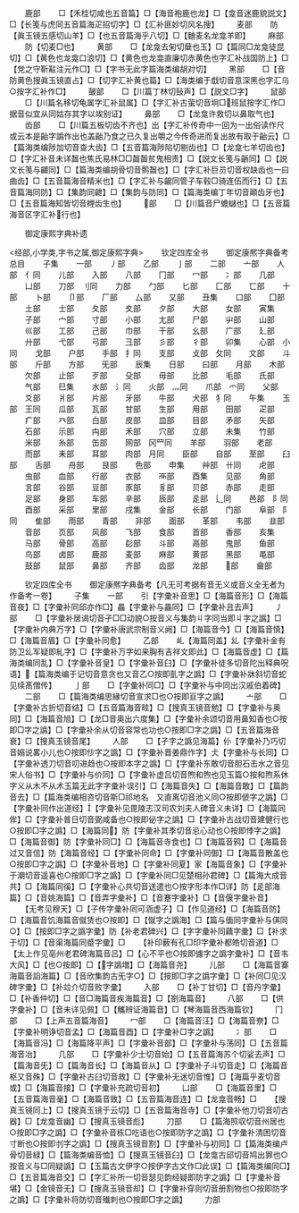 <!-- { "loadSidebar": true } -->
　　鹿部
　　□【禾桂切咸也五音篇】□【海音袍鹿也龙】□【龛音迷鹿貌説文】□【长笺与虎同五音篇海疋招切字】□【汇补匪妙切风名搜】
　　麦部
　　防【眞玉镜五感切山羊】□【也五音篇海乎八切】□【麯麦名龙龛羊即】
　　麻部
　　防【切麦□也】
　　黄部
　　□【龙龛去匊切蘖也玉】□【篇同□龙龛徒昆切】□【黄色也龙龛口浪切】□【黄色也龙龛直廉切赤黄色也字汇补战国防上】□【党之守靳黈注元作□】□【字书无此字篇海类编胡对切】
　　黑部
　　□【音防黄色搜眞玉镜直占】□【切字汇补黄也篇】□【海类编于戱切音意深黑也字汇乌○按字汇补作□】
　　皷部
　　□【川篇丁林切鼔声】□【説文□字】
　　鼠部
　　□【川篇名移切龟属字汇补鼠属】□【字汇补古萤切音坰□班鼠按字汇作□据音似宜从同姑存其字以竢别证】
　　鼻部
　　□【龙龛许救切以鼻取气也】
　　齿部
　　□【川篇五板切齿不齐也】出【字汇补传奇中一回为一出俗读作尺或云本是齝字譌作出也盖齝乃食之已久复出嚼之今传奇进而复出故有取于齝云】□【篇海类编陟加切音查大齿】□【五音篇海陟陷切剔齿也】□【龙龛七羊切齿也】□【字汇补音未详齧也焦氏易林□□齧齧贫鬼相责】□【説文长笺与齭同】□【説文长笺与齱同】□【篇海类编胡骨切音鹘齧也】□【字汇补巨员切音权缺齿也一曰曲齿】□【五音篇海音精米也】□【字汇补与齺同管子车毂□骑连伍而行】□【五音篇海同防】□【集韵同齛】□【集韵与防同】□【篇海类编丁年切音顚齿牙也】□【五音篇海知皆切音榸齿生也】
　　部
　　□【川篇音尸蟾蠩也】□【五音篇海音区字汇补行也】













　　御定康熙字典补遗

<经部,小学类,字书之属,御定康熙字典>
　　钦定四库全书
　　御定康熈字典备考总目
　　子集
　　一部
　　丿部
　　乙部
　　亅部
　　二部
　　亠部
　　人部　亻同
　　儿部
　　入部
　　八部
　　冂部
　　冖部
　　冫部
　　几部
　　凵部
　　刀部　刂同
　　力部
　　勹部
　　匕部
　　匚部
　　匸部
　　十部
　　卜部
　　卩部
　　厂部
　　厶部
　　又部
　　丑集
　　口部
　　囗部
　　土部
　　士部
　　夂部
　　夊部
　　夕部
　　大部
　　女部
　　寅集
　　子部
　　宀部
　　寸部
　　小部
　　尢部
　　尸部
　　屮部
　　山部
　　巛部
　　工部
　　己部
　　巾部
　　干部
　　幺部
　　广部
　　廴部
　　廾部
　　弋部
　　弓部
　　彐部
　　彡部
　　彳部
　　卯集
　　心部　小同
　　戈部
　　户部
　　手部　扌同
　　支部
　　攴部　攵同
　　文部
　　斗部
　　斤部
　　方部
　　旡部
　　辰集
　　日部
　　曰部
　　月部
　　木部
　　欠部
　　止部
　　歹部
　　殳部
　　毋部
　　比部
　　毛部
　　氏部
　　气部
　　巳集
　　水部　氵同
　　火部　灬同
　　爪部　爫同
　　父部
　　爻部
　　爿部
　　片部
　　牙部
　　牛部
　　犬部　犭同
　　午集
　　玉部　王同
　　瓜部
　　瓦部
　　甘部
　　生部
　　用部
　　田部
　　疋部
　　疒部
　　癶部
　　白部
　　皮部
　　皿部
　　目部
　　矛部
　　矢部
　　石部
　　示部
　　禸部
　　禾部
　　穴部
　　立部
　　未集
　　竹部
　　米部
　　糸部
　　缶部
　　网部　冈罒同
　　羊部
　　羽部
　　老部
　　而部
　　耒部
　　耳部
　　肉部　月同
　　臣部
　　自部
　　至部
　　臼部
　　舌部
　　舟部
　　艮部
　　色部
　　申集
　　艸部　卄同
　　虍部
　　虫部
　　血部
　　行部
　　衣部
　　襾部
　　酉集
　　见部
　　角部
　　言部
　　谷部
　　豆部
　　豕部
　　豸部
　　贝部
　　赤部
　　走部
　　足部
　　身部
　　车部
　　辛部
　　辰部
　　辵部　辶同
　　邑部　阝同
　　酉部
　　采部
　　里部
　　戌集
　　金部
　　长部
　　门部
　　阜部　阝同
　　隹部
　　雨部
　　青部
　　非部
　　面部
　　革部
　　韦部
　　韭部
　　音部
　　页部
　　风部
　　飞部
　　食部
　　首部
　　香部
　　亥集
　　马部
　　骨部
　　高部
　　髟部
　　斗部
　　鬲部
　　鬼部
　　鱼部
　　鸟部
　　卤部
　　鹿部
　　麦部
　　麻部
　　黄部
　　黑部
　　黾部
　　鼓部
　　鼠部
　　鼻部
　　齐部
　　齿部
　　龙部
　　部
　　龠部






　　钦定四库全书
　　御定康熈字典备考【凡无可考据有音无义或音义全无者为作备考一卷】
　　子集
　　一部
　　引【字彚补音思】□【海篇音形】□【海篇音夜】□【字彚补同邱亦作□】畾【字彚补与畾同】□【字彚补且去声】
　　丿部
　　□【字彚补居谒切音孑□□动貌○按音义与集韵丩字同当即丩字之譌】□【字彚补内典万字】□【字彚补唐武宗制音义阙】□【海篇音今】□【海篇音慎】□【海篇音眉】□【字彚补同愈】
　　乙部
　　乢【海篇同盖】乣【字彚补金有防卫乣军疑即糺字】□【字彚补万字如来胸有吉祥文即此】□【海篇音虚】□【篇海类编同乱】□【字彚补音皇】□【字彚补音臼】□【字彚补徒多切音陀出释典呪语】【篇海类编于记切音意贪也又音乙○按即亄字之譌】□【字彚补牀斜切音蛇见续髙僧传】
　　亅部
　　□【字彚补同□】□【字彚补与中同出汉戚伯着碑】
　　二部
　　□【篇海类编思縁切音宣求□也○按即亘字之譌】
　　亠部
　　□【字彚补古折切音结】□【五音篇海音畦】□【搜真玉镜音勉】□【字彚补与奥同】□【海篇音旭】□【龙□音奥出六度集】□【字彚补余颂切音用鼻知香也○按即□字之譌】□【字彚补余从切音容常也功也○按即□字之譌】□【五音篇海音衰】□【搜真玉镜音尾】
　　人部
　　□【孑字之譌见海篇】仦【字彚补乃巧切音嫋说畧小儿也○按即仯字之譌】□【字彚补晋姜鼎作字】仧【字彚补与长同】□【字彚补透刀切音叨进趋也○按即本字之譌】□【字彚补东敢切音胆石击水之音见宋人俗书】□【字彚补与价同】□【字彚补虚吕切音煦和煦也见玉篇○按和煦系休字义从木不从术玉篇无此字字彚补误引】□【海篇音失】□【海篇音敢】□【篇韵音去】□【篇海类编相咨切音斯□祁地名　又直离切音池义同○按即傂字之譌】□【字彚补同作出道经】【字彚补见毘陵志汉司农刘夫人碑音义未详】□【海篇同侔】□【字彚补普日切音弼咸备也○按即佖字之譌】□【字彚补古战切音建健行也○按即□字之譌】□【海篇同】防【字彚补其季切音忌心动也○按即悸字之譌】□【海篇音御】防【字彚补同□】□【海篇音寺食也】□【海篇音鸦】□【海篇音过又音信】防【海篇音经】□【字彚补同命】□【字彚补同御】□【海篇音散盖也○按即□字之譌】□【字彚补音地】□【字彚补同夏】家【海篇音象】□【字彚补于潮切音遥喜也○按即□字之譌】□【字彚补同□见楚相孙君碑】□【篇海大成音共】□【海篇同徯】□【字彚补心共切音送遣也○按字形本作□详】防【辵部海篇】□【音姚海篇】□【音弄字彚补】□【音蹇字彚补】□【音偃字彚补音】
　　【无考见穆天】□【子传字彚补同可涵虚子】□【作见道经】□【海篇音防】□【海篇音饥海篇音僦赁也○按即】□【僦字之譌海】□【篇与偭同字彚补与倛同○】□【按即□字之譌字彚】防【补老君碑兴】□【字字彚补同藕字彚】□【补求于切】□【音渠海篇同蹙字彚】□
　　【补印薮有孔□印字彚补都皓切音道】□【太上作见亳州老君碑海篇音吕】□【心不平也○按即儢字之譌字彚补】□【音韦大风】□【也○按即】□【字譌増】□【海篇音尧】
　　儿部
　　□【海篇音寨海篇音謟海篇】□【音欣集韵古旡字○】□【按即□字之譌字彚】□【补同□见汉碑字彚】□【补竝介切音败字彚】
　　入部
　　□【补丁甘切】□【音丹字彚】□【补香仲切】□【音□海篇音疾海篇音】□【劄海篇音】
　　八部
　　□【供字彚补】□【音未详见佩】□【觿辨证海篇音】□【琴海篇音西海篇钦】
　　冂部
　　□【上声五音篇海音】
　　冖部
　　□【海篇音汪】□【海篇音尞】□【字彚补明诤切音孟】□【海篇音酉】□【字彚补□字之譌】
　　冫部
　　□【海篇音冯】□【海篇降平声】□【字彚补音部】□【字彚补与荡同】□【五音篇海音冶】
　　几部
　　□【字彚补少士切音始】□【五音篇海苏个切娑去声】□【篇海音旡】□【篇海音长】□【海篇音从】□【字彚补子斗切音走】□【海篇音枢又音殊】□【字彚补古臼切音救】□【字彚补无迷切音惟】□【海篇乎麦切音或】□【海篇音接】□【字彚补充疏切音初】
　　凵部
　　□【海篇音里】□【五音篇海音毫】□【海篇音致】□【五音篇海音连】□【龙龛音畅】□
　　【搜真玉镜同上】□【搜真玉镜于云切】□【五音篇海音寺】□【字彚补他刀切音叨古器】□【龙龛音幽】□【搜真玉镜音彪】
　　刀部
　　□【篇海照収切音州居也○按即□字之譌】□【字彚补音栋□吃语也○按即防字之譌】□【字彚补清困切音寸断也○按即刌字之譌】□【搜真玉镜音割】□【字彚补与初同】□【篇海类编卢骨切音緑】□【篇海类编音恤】□【搜真玉镜音臼】□【龙龛古邱切音鸠出罪也○按音义与□同疑譌】□【玉篇古文伊字○按伊字古文作□此误】□【篇海类编同□】□【五音篇海音交】□【字汇补所一切音瑟见韵经疑即防字之譌】□【字彚补音堪】□【金镜音无】□【搜真玉镜音却】□【字彚补穿则切音册割物也○按即防字之譌】□【字彚补将防切音殱刺也○按即□字之譌】
　　力部

